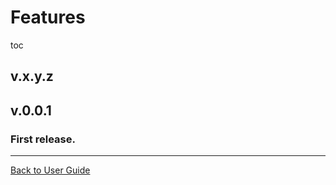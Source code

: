 <a id="top"></a>

# Features



toc

## v.x.y.z

## v.0.0.1

### First release.

---

[Back to User Guide](/doc/README.md#top)
